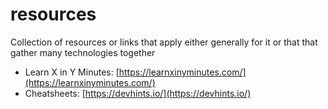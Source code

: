 # resources

Collection of resources or links that apply either generally for it or that that gather many technologies together

- Learn X in Y Minutes: [https://learnxinyminutes.com/](https://learnxinyminutes.com/)
- Cheatsheets: [https://devhints.io/](https://devhints.io/)
